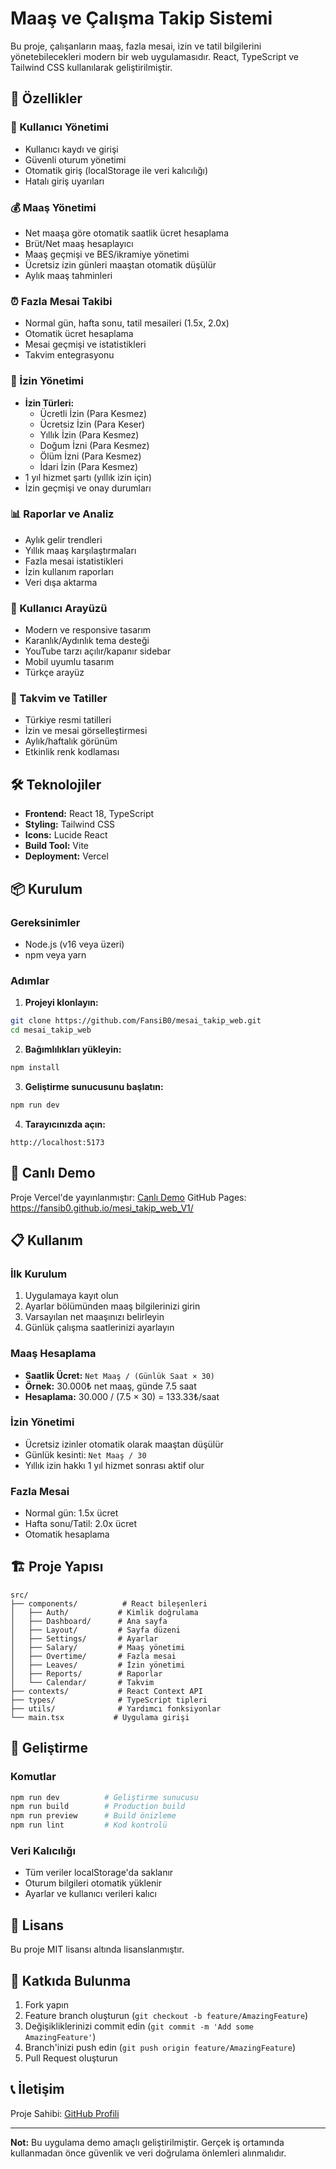 # Maaş ve Çalışma Takip Sistemi

Bu proje, çalışanların maaş, fazla mesai, izin ve tatil bilgilerini yönetebilecekleri modern bir web uygulamasıdır. React, TypeScript ve Tailwind CSS kullanılarak geliştirilmiştir.

## 🚀 Özellikler

### 🔐 Kullanıcı Yönetimi
- Kullanıcı kaydı ve girişi
- Güvenli oturum yönetimi
- Otomatik giriş (localStorage ile veri kalıcılığı)
- Hatalı giriş uyarıları

### 💰 Maaş Yönetimi
- Net maaşa göre otomatik saatlik ücret hesaplama
- Brüt/Net maaş hesaplayıcı
- Maaş geçmişi ve BES/ikramiye yönetimi
- Ücretsiz izin günleri maaştan otomatik düşülür
- Aylık maaş tahminleri

### ⏰ Fazla Mesai Takibi
- Normal gün, hafta sonu, tatil mesaileri (1.5x, 2.0x)
- Otomatik ücret hesaplama
- Mesai geçmişi ve istatistikleri
- Takvim entegrasyonu

### 📅 İzin Yönetimi
- **İzin Türleri:**
  - Ücretli İzin (Para Kesmez)
  - Ücretsiz İzin (Para Keser)
  - Yıllık İzin (Para Kesmez)
  - Doğum İzni (Para Kesmez)
  - Ölüm İzni (Para Kesmez)
  - İdari İzin (Para Kesmez)
- 1 yıl hizmet şartı (yıllık izin için)
- İzin geçmişi ve onay durumları

### 📊 Raporlar ve Analiz
- Aylık gelir trendleri
- Yıllık maaş karşılaştırmaları
- Fazla mesai istatistikleri
- İzin kullanım raporları
- Veri dışa aktarma

### 🎨 Kullanıcı Arayüzü
- Modern ve responsive tasarım
- Karanlık/Aydınlık tema desteği
- YouTube tarzı açılır/kapanır sidebar
- Mobil uyumlu tasarım
- Türkçe arayüz

### 📅 Takvim ve Tatiller
- Türkiye resmi tatilleri
- İzin ve mesai görselleştirmesi
- Aylık/haftalık görünüm
- Etkinlik renk kodlaması

## 🛠️ Teknolojiler

- **Frontend:** React 18, TypeScript
- **Styling:** Tailwind CSS
- **Icons:** Lucide React
- **Build Tool:** Vite
- **Deployment:** Vercel

## 📦 Kurulum

### Gereksinimler
- Node.js (v16 veya üzeri)
- npm veya yarn

### Adımlar

1. **Projeyi klonlayın:**
```bash
git clone https://github.com/FansiB0/mesai_takip_web.git
cd mesai_takip_web
```

2. **Bağımlılıkları yükleyin:**
```bash
npm install
```

3. **Geliştirme sunucusunu başlatın:**
```bash
npm run dev
```

4. **Tarayıcınızda açın:**
```
http://localhost:5173
```

## 🚀 Canlı Demo

Proje Vercel'de yayınlanmıştır: [Canlı Demo](https://mesai-takip-web.vercel.app)
 GitHub Pages: https://fansib0.github.io/mesi_takip_web_V1/

## 📋 Kullanım

### İlk Kurulum
1. Uygulamaya kayıt olun
2. Ayarlar bölümünden maaş bilgilerinizi girin
3. Varsayılan net maaşınızı belirleyin
4. Günlük çalışma saatlerinizi ayarlayın

### Maaş Hesaplama
- **Saatlik Ücret:** `Net Maaş / (Günlük Saat × 30)`
- **Örnek:** 30.000₺ net maaş, günde 7.5 saat
- **Hesaplama:** 30.000 / (7.5 × 30) = 133.33₺/saat

### İzin Yönetimi
- Ücretsiz izinler otomatik olarak maaştan düşülür
- Günlük kesinti: `Net Maaş / 30`
- Yıllık izin hakkı 1 yıl hizmet sonrası aktif olur

### Fazla Mesai
- Normal gün: 1.5x ücret
- Hafta sonu/Tatil: 2.0x ücret
- Otomatik hesaplama

## 🏗️ Proje Yapısı

```
src/
├── components/          # React bileşenleri
│   ├── Auth/           # Kimlik doğrulama
│   ├── Dashboard/      # Ana sayfa
│   ├── Layout/         # Sayfa düzeni
│   ├── Settings/       # Ayarlar
│   ├── Salary/         # Maaş yönetimi
│   ├── Overtime/       # Fazla mesai
│   ├── Leaves/         # İzin yönetimi
│   ├── Reports/        # Raporlar
│   └── Calendar/       # Takvim
├── contexts/           # React Context API
├── types/              # TypeScript tipleri
├── utils/              # Yardımcı fonksiyonlar
└── main.tsx           # Uygulama girişi
```

## 🔧 Geliştirme

### Komutlar
```bash
npm run dev          # Geliştirme sunucusu
npm run build        # Production build
npm run preview      # Build önizleme
npm run lint         # Kod kontrolü
```

### Veri Kalıcılığı
- Tüm veriler localStorage'da saklanır
- Oturum bilgileri otomatik yüklenir
- Ayarlar ve kullanıcı verileri kalıcı

## 📝 Lisans

Bu proje MIT lisansı altında lisanslanmıştır.

## 🤝 Katkıda Bulunma

1. Fork yapın
2. Feature branch oluşturun (`git checkout -b feature/AmazingFeature`)
3. Değişikliklerinizi commit edin (`git commit -m 'Add some AmazingFeature'`)
4. Branch'inizi push edin (`git push origin feature/AmazingFeature`)
5. Pull Request oluşturun

## 📞 İletişim

Proje Sahibi: [GitHub Profili](https://github.com/FansiB0)

---

**Not:** Bu uygulama demo amaçlı geliştirilmiştir. Gerçek iş ortamında kullanmadan önce güvenlik ve veri doğrulama önlemleri alınmalıdır.
